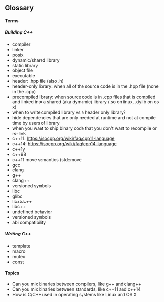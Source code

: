 ## Glossary

#### Terms

##### Building C++

- compiler
- linker
- posix
- dynamic/shared library
- static library
- object file
- executable
- header: .hpp file (also .h)
- header-only library: when all of the source code is in the .hpp file (none in the .cpp)
- precompiled library: when source code is in .cpp files that is compiled and linked into a shared (aka dymamic) library (.so on linux, .dylib on os x)
- when to write compiled library vs a header only library?
 - hide dependencies that are only needed at runtime and not at compile time by users of library
 - when you want to ship binary code that you don't want to recompile or re-link
- c++11: https://isocpp.org/wiki/faq/cpp11-language
- c++14: https://isocpp.org/wiki/faq/cpp14-language
- c++1y
- c++98
- c++11 move semantics (std::move)
- gcc
- clang
- g++
- clang++
- versioned symbols
- libc
- glibc
- libstdc++
- libc++
- undefined behavior
- versioned symbols
- abi compatibility

##### Writing C++

- template
- macro
- mutex
- const

#### Topics

 - Can you mix binaries between compilers, like g++ and clang++
 - Can you mix binaries between standards, like c++11 and c++14
 - How is C/C++ used in operating systems like Linux and OS X
